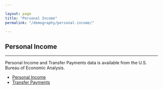 ```yaml
---

layout: page
title: "Personal Income"
permalink: "/demography/personal-income/"

---
```


## Personal Income

- - -

Personal Income and Transfer Payments data is available from the U.S. Bureau of Economic Analysis.

- [Personal Income](http://www.bea.gov/regional/definitions/nextpage.cfm?key=per%20capita%20personal%20income)
- [Transfer Payments](http://www.bea.gov/regional/definitions/nextpage.cfm?key=Personal%20current%20transfer%20receipts)